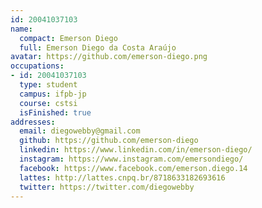 ```yaml
---
id: 20041037103
name:
  compact: Emerson Diego
  full: Emerson Diego da Costa Araújo
avatar: https://github.com/emerson-diego.png
occupations:
- id: 20041037103
  type: student
  campus: ifpb-jp
  course: cstsi
  isFinished: true
addresses:
  email: diegowebby@gmail.com
  github: https://github.com/emerson-diego
  linkedin: https://www.linkedin.com/in/emerson-diego/
  instagram: https://www.instagram.com/emersondiego/
  facebook: https://www.facebook.com/emerson.diego.14
  lattes: http://lattes.cnpq.br/8718633182693616
  twitter: https://twitter.com/diegowebby
---
```

